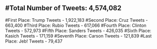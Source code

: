 #Total Number of Tweets: 4,574,082 
---
#First Place: Trump Tweets - 1,922,183
#Second Place: Cruz Tweets - 663,400
#Third Place: Rubio Tweets - 617,066
#Fourth Place: Clinton Tweets - 572,973
#Fifth Place: Sanders Tweets - 426,035
#Sixth Place: Kasich Tweets - 171,159
#Seventh Place: Carson Tweets - 121,839
#Last Place: Jeb! Tweets - 79,437
